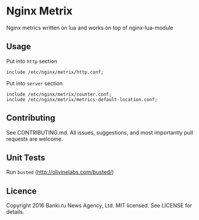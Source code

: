 Nginx Metrix
============

Nginx metrics written on lua and works on top of nginx-lua-module

Usage
-----

Put into `http` section

```
include /etc/nginx/metrix/http.conf;
```

Put into `server` section

```
include /etc/nginx/metrix/counter.conf;
include /etc/nginx/metrix/metrics-default-location.conf;
```

Contributing
------------

See CONTRIBUTING.md. All issues, suggestions, and most importantly pull requests are welcome.

Unit Tests
----------

Run `busted` (http://olivinelabs.com/busted/)

Licence
-------

Copyright 2016 Banki.ru News Agency, Ltd. MIT licensed. See LICENSE for details.
